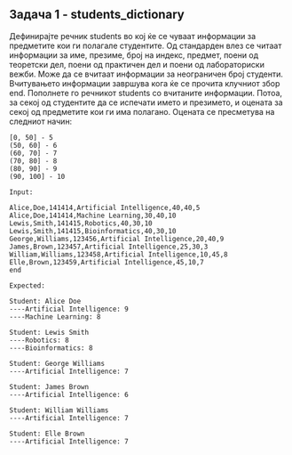 ## Задача 1 - students_dictionary
Дефинирајте речник students во кој ќе се чуваат информации за предметите кои ги полагале студентите. Од стандарден влез се читаат информации за име, презиме, број на индекс, предмет, поени од теоретски дел, поени од практичен дел и поени од лабораториски вежби. Може да се вчитаат информации за неограничен број студенти. Вчитувањето информации завршува кога ќе се прочита клучниот збор end. Пополнете го речникот students со вчитаните информации.
Потоа, за секој од студентите да се испечати името и презимето, и оцената за секој од предметите кои ги има полагано.
Оцената се пресметува на следниот начин:

```
[0, 50] - 5
(50, 60] - 6
(60, 70] - 7
(70, 80] - 8
(80, 90] - 9
(90, 100] - 10
```
````
Input:

Alice,Doe,141414,Artificial Intelligence,40,40,5
Alice,Doe,141414,Machine Learning,30,40,10
Lewis,Smith,141415,Robotics,40,30,10
Lewis,Smith,141415,Bioinformatics,40,30,10
George,Williams,123456,Artificial Intelligence,20,40,9
James,Brown,123457,Artificial Intelligence,25,30,3
William,Williams,123458,Artificial Intelligence,10,45,8
Elle,Brown,123459,Artificial Intelligence,45,10,7
end
````
````
Expected:

Student: Alice Doe
----Artificial Intelligence: 9
----Machine Learning: 8

Student: Lewis Smith
----Robotics: 8
----Bioinformatics: 8

Student: George Williams
----Artificial Intelligence: 7

Student: James Brown
----Artificial Intelligence: 6

Student: William Williams
----Artificial Intelligence: 7

Student: Elle Brown
----Artificial Intelligence: 7
````